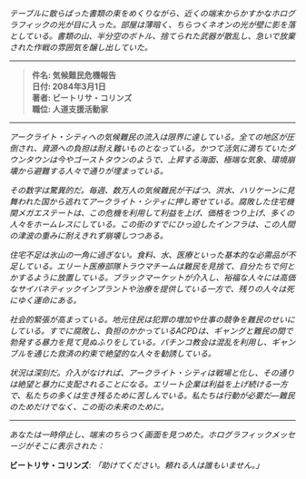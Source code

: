 _テーブルに散らばった書類の束をめくりながら、近くの端末からかすかなホログラフィックの光が目に入った。部屋は薄暗く、ちらつくネオンの光が壁に影を落としている。書類の山、半分空のボトル、捨てられた武器が散乱し、急いで放棄された作戦の雰囲気を醸し出していた。_

---

> **件名: 気候難民危機報告**  
> **日付: 2084年3月1日**  
> **著者: ビートリサ・コリンズ**  
> **職位: 人道支援活動家**

---

_アークライト・シティへの気候難民の流入は限界に達している。全ての地区が圧倒され、資源への負担は耐え難いものとなっている。かつて活気に満ちていたダウンタウンは今やゴーストタウンのようで、上昇する海面、極端な気象、環境崩壊から避難する人々で通りが埋まっている。_

_その数字は驚異的だ。毎週、数万人の気候難民が干ばつ、洪水、ハリケーンに見舞われた国から逃れてアークライト・シティに押し寄せている。腐敗した住宅機関メガエステートは、この危機を利用して利益を上げ、価格をつり上げ、多くの人々をホームレスにしている。この街のすでにひっ迫したインフラは、この人間の津波の重みに耐えきれず崩壊しつつある。_

_住宅不足は氷山の一角に過ぎない。食料、水、医療といった基本的な必需品が不足している。エリート医療部隊トラウマチームは難民を見捨て、自分たちで何とかするように放置している。ブラックマーケットが介入し、裕福な人々には高価なサイバネティックインプラントや治療を提供している一方で、残りの人々は死にゆく運命にある。_

_社会的緊張が高まっている。地元住民は犯罪の増加や仕事の競争を難民のせいにしている。すでに腐敗し、負担のかかっているACPDは、ギャングと難民の間で勃発する暴力を見て見ぬふりをしている。パチンコ教会は混乱を利用し、ギャンブルを通じた救済の約束で絶望的な人々を勧誘している。_

_状況は深刻だ。介入がなければ、アークライト・シティは戦場と化し、その通りは絶望と暴力に支配されることになる。エリート企業は利益を上げ続ける一方で、私たちの多くは生き残るために苦しんでいる。私たちは行動が必要だ—難民のためだけでなく、この街の未来のために。_

---

_あなたは一時停止し、端末のちらつく画面を見つめた。ホログラフィックメッセージがそこに表示された：_

**ビートリサ・コリンズ**: _「助けてください。頼れる人は誰もいません。」_
